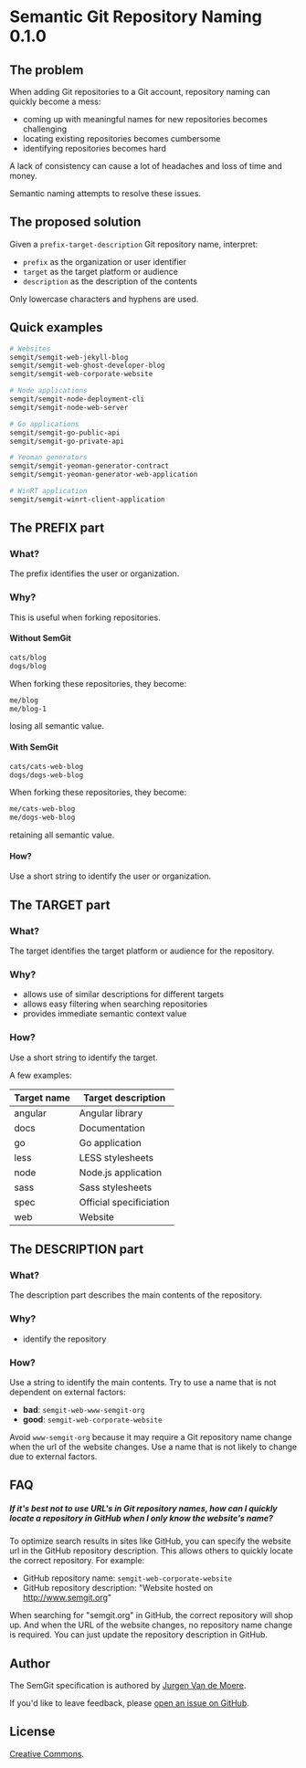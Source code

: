 # Semantic Git Repository Naming 0.1.0

## The problem

When adding Git repositories to a Git account, repository naming can quickly become a mess:

- coming up with meaningful names for new repositories becomes challenging
- locating existing repositories becomes cumbersome
- identifying repositories becomes hard

A lack of consistency can cause a lot of headaches and loss of time and money.

Semantic naming attempts to resolve these issues.

## The proposed solution

Given a `prefix-target-description` Git repository name, interpret:

- `prefix` as the organization or user identifier
- `target` as the target platform or audience
- `description` as the description of the contents

Only lowercase characters and hyphens are used.

## Quick examples

```bash
# Websites
semgit/semgit-web-jekyll-blog
semgit/semgit-web-ghost-developer-blog
semgit/semgit-web-corporate-website

# Node applications
semgit/semgit-node-deployment-cli
semgit/semgit-node-web-server

# Go applications
semgit/semgit-go-public-api
semgit/semgit-go-private-api

# Yeoman generators
semgit/semgit-yeoman-generator-contract
semgit/semgit-yeoman-generator-web-application

# WinRT application
semgit/semgit-winrt-client-application
```

## The PREFIX part

### What?

The prefix identifies the user or organization.

### Why?

This is useful when forking repositories.

#### Without SemGit

```bash
cats/blog
dogs/blog
```

When forking these repositories, they become:

```bash
me/blog
me/blog-1
```

losing all semantic value.

#### With SemGit

```bash
cats/cats-web-blog
dogs/dogs-web-blog
```

When forking these repositories, they become:

```bash
me/cats-web-blog
me/dogs-web-blog
```
retaining all semantic value.

#### How?

Use a short string to identify the user or organization.

## The TARGET part

### What?

The target identifies the target platform or audience for the repository.

### Why?

- allows use of similar descriptions for different targets
- allows easy filtering when searching repositories
- provides immediate semantic context value

### How?

Use a short string to identify the target.

A few examples:

| Target name | Target description   |
| --- | --- |
| angular | Angular library |
| docs | Documentation |
| go | Go application |
| less | LESS stylesheets |
| node | Node.js application |
| sass | Sass stylesheets |
| spec | Official specificiation |
| web | Website |

## The DESCRIPTION part

### What?

The description part describes the main contents of the repository.

### Why?

- identify the repository

### How?

Use a string to identify the main contents. Try to use a name that is not dependent on external factors:

- **bad**: `semgit-web-www-semgit-org`
- **good**: `semgit-web-corporate-website`

Avoid `www-semgit-org` because it may require a Git repository name change when the url of the website changes. Use a name that is not likely to change due to external factors.

## FAQ

##### If it's best not to use URL's in Git repository names, how can I quickly locate a repository in GitHub when I only know the website's name?
To optimize search results in sites like GitHub, you can specify the website url in the GitHub repository description. This allows others to quickly locate the correct repository. For example:

- GitHub repository name: `semgit-web-corporate-website`
- GitHub repository description: "Website hosted on http://www.semgit.org"

When searching for "semgit.org" in GitHub, the correct repository will shop up. And when the URL of the website changes, no repository name change is required. You can just update the repository description in GitHub.

## Author

The SemGit specification is authored by [Jurgen Van de Moere](http://www.jvandemo.com).

If you'd like to leave feedback, please [open an issue on GitHub](https://github.com/semgit/semgit-spec-repositories/issues).

## License

[Creative Commons](http://creativecommons.org/licenses/by/3.0/).

